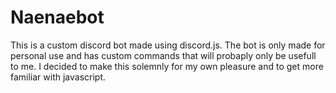 # Naenaebot
This is a custom discord bot made using discord.js. The bot is only made for personal use and has custom commands that will probaply only be usefull to me. I decided to make this solemnly for my own pleasure and to get more familiar with javascript.
